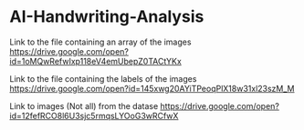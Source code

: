 # AI-Handwriting-Analysis

Link to the file containing an array of the images
https://drive.google.com/open?id=1oMQwRefwIxp118eV4emUbepZ0TACtYKx

Link to the file containing the labels of the images
https://drive.google.com/open?id=145xwg20AYiTPeoqPlX18w31xl23szM_M

Link to images (Not all) from the datase
https://drive.google.com/open?id=12fefRCO8l6U3sjc5rmqsLYOoG3wRCfwX
